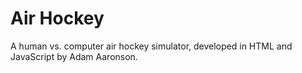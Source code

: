 # Air Hockey

A human vs. computer air hockey simulator, developed in HTML and JavaScript by Adam Aaronson.